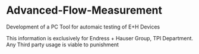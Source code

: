 # Advanced-Flow-Measurement
Development of a PC Tool for automaic testing of E+H Devices

This information is exclusively for Endress + Hauser Group, TPI Department.
Any Third party usage is viable to punishment
